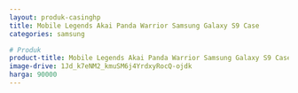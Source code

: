 ```yaml
---
layout: produk-casinghp
title: Mobile Legends Akai Panda Warrior Samsung Galaxy S9 Case
categories: samsung

# Produk
product-title: Mobile Legends Akai Panda Warrior Samsung Galaxy S9 Case
image-drive: 1Jd_k7eNM2_kmuSM6j4YrdxyRocQ-ojdk
harga: 90000
---
```

